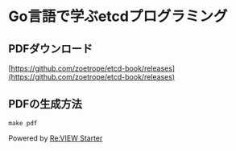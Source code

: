 # Go言語で学ぶetcdプログラミング

## PDFダウンロード

[https://github.com/zoetrope/etcd-book/releases](https://github.com/zoetrope/etcd-book/releases)

## PDFの生成方法

```console
make pdf
```

Powered by [Re:VIEW Starter](https://kauplan.org/reviewstarter/)
